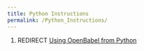 ```yaml
---
title: Python Instructions
permalink: /Python_Instructions/
---
```


1.  REDIRECT [Using OpenBabel from Python](/Using_OpenBabel_from_Python "wikilink")
